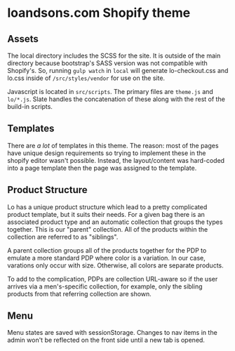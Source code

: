 # loandsons.com Shopify theme

## Assets


The local directory includes the SCSS for the site. It is outside of the main directory because bootstrap's SASS version was not compatible with Shopify's. So, running `gulp watch` in `local` will generate lo-checkout.css and lo.css inside of `/src/styles/vendor` for use on the site. 

Javascript is located in `src/scripts`. The primary files are `theme.js` and `lo/*.js`. Slate handles the concatenation of these along with the rest of the build-in scripts. 

## Templates
There are *a lot* of templates in this theme. The reason: most of the pages have unique design requirements so trying to implement these in the shopify editor wasn't possible. Instead, the layout/content was hard-coded into a page template then the page was assigned to the template.

## Product Structure
Lo has a unique product structure which lead to a pretty complicated product template, but it suits their needs. For a given bag there is an associated product type and an automatic collection that groups the types together. This is our "parent" collection. All of the products within the collection are referred to as "siblings".

A parent collection groups all of the products together for the PDP to emulate a more standard PDP where color is a variation. In our case, varations only occur with size. Otherwise, all colors are separate products. 

To add to the complication, PDPs are collection URL-aware so if the user arrives via a men's-specific collection, for example, only the sibling products from that referring collection are shown. 

## Menu
Menu states are saved with sessionStorage. Changes to nav items in the admin won't be reflected on the front side until a new tab is opened. 